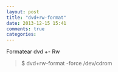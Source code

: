 ```yaml
---
layout: post
title: "dvd+rw-format"
date: 2013-12-15 15:41
comments: true
categories: 
---
```

Formatear dvd +- Rw

>$ dvd+rw-format -force /dev/cdrom

